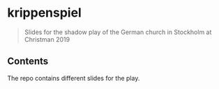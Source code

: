 # krippenspiel

> Slides for the shadow play of the German church in Stockholm at Christman 2019

## Contents
The repo contains different slides for the play.
